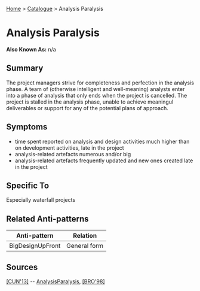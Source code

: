 [Home](../README.md) > [Catalogue](../Antipatterns_catalogue.md) > Analysis Paralysis


# Analysis Paralysis

**Also Known As:** n/a


## Summary

The project managers strive for completeness and perfection in the analysis phase. A team of (otherwise intelligent and well-meaning) analysts enter into a phase of analysis that only ends when the project is cancelled.  The project is stalled in the analysis phase, unable to achieve meaningul deliverables or support for any of the potential plans of approach.


## Symptoms

 - time spent reported on analysis and design activities much higher than on development activities, late in the project
 - analysis-related artefacts numerous and/or big
 - analysis-related artefacts frequently updated and new ones created late in the project

## Specific To

Especially waterfall projects

## Related Anti-patterns

| Anti-pattern  | Relation |
|--|--|
| BigDesignUpFront |General form|

## Sources

[[CUN'13]](../References.md) -- [AnalysisParalysis](http://wiki.c2.com/?AnalysisParalysis), [[BRO'98]](../References.md)
